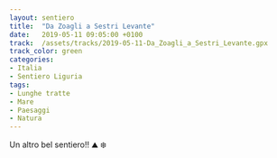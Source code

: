 ```yaml
---
layout: sentiero
title:  "Da Zoagli a Sestri Levante"
date:   2019-05-11 09:05:00 +0100
track:  /assets/tracks/2019-05-11-Da_Zoagli_a_Sestri_Levante.gpx
track_color: green
categories:
- Italia
- Sentiero Liguria
tags:
- Lunghe tratte
- Mare
- Paesaggi
- Natura
---
```


Un altro bel sentiero!! :mountain: :snowflake: